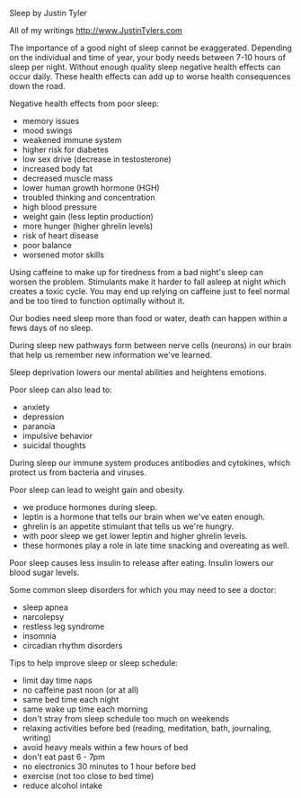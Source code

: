 Sleep 
by Justin Tyler

All of my writings
http://www.JustinTylers.com

The importance of a good night of sleep cannot be exaggerated. 
Depending on the individual and time of year, your body needs between 7-10 hours of sleep per night.
Without enough quality sleep negative health effects can occur daily.
These health effects can add up to worse health consequences down the road.

Negative health effects from poor sleep:
- memory issues
- mood swings 
- weakened immune system 
- higher risk for diabetes 
- low sex drive (decrease in testosterone)
- increased body fat 
- decreased muscle mass
- lower human growth hormone (HGH)
- troubled thinking and concentration 
- high blood pressure 
- weight gain (less leptin production)
- more hunger (higher ghrelin levels)
- risk of heart disease
- poor balance
- worsened motor skills 

Using caffeine to make up for tiredness from a bad night's sleep can worsen the problem.
Stimulants make it harder to fall asleep at night which creates a toxic cycle. 
You may end up relying on caffeine just to feel normal and be too tired to function optimally without it.

Our bodies need sleep more than food or water, death can happen within a fews days of no sleep.

During sleep new pathways form between nerve cells (neurons) in our brain that help us remember new information we've learned.

Sleep deprivation lowers our mental abilities and heightens emotions.

Poor sleep can also lead to:
- anxiety 
- depression 
- paranoia 
- impulsive behavior 
- suicidal thoughts 

During sleep our immune system produces antibodies and cytokines, which protect us from bacteria and viruses.

Poor sleep can lead to weight gain and obesity.
- we produce hormones during sleep. 
- leptin is a hormone that tells our brain when we've eaten enough.
- ghrelin is an appetite stimulant that tells us we're hungry.
- with poor sleep we get lower leptin and higher ghrelin levels.
- these hormones play a role in late time snacking and overeating as well.

Poor sleep causes less insulin to release after eating. 
Insulin lowers our blood sugar levels.

Some common sleep disorders for which you may need to see a doctor:
- sleep apnea 
- narcolepsy 
- restless leg syndrome 
- insomnia 
- circadian rhythm disorders 

Tips to help improve sleep or sleep schedule:
- limit day time naps 
- no caffeine past noon (or at all)
- same bed time each night 
- same wake up time each morning 
- don't stray from sleep schedule too much on weekends 
- relaxing activities before bed (reading, meditation, bath, journaling, writing)
- avoid heavy meals within a few hours of bed
- don't eat past 6 - 7pm
- no electronics 30 minutes to 1 hour before bed 
- exercise (not too close to bed time)
- reduce alcohol intake 
